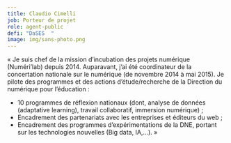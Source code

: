 ```yaml
---
title: Claudio Cimelli
job: Porteur de projet
role: agent-public
defi: "DaSES  "
image: img/sans-photo.png
---
```

« Je suis chef de la mission d’incubation des projets numérique (Numéri’lab) depuis 2014. Auparavant, j’ai été coordinateur de la concertation nationale sur le numérique (de novembre 2014 à mai 2015). Je pilote des programmes et des actions d’étude/recherche de la Direction du numérique pour l’éducation :

* 10 programmes de réflexion nationaux (dont, analyse de données (adaptative learning), travail collaboratif, immersion numérique) ;
* Encadrement des partenariats avec les entreprises et éditeurs du web ;
* Encadrement des programmes d’expérimentations de la DNE, portant sur les technologies nouvelles (Big data, IA,…). »